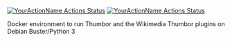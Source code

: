 [![YourActionName Actions Status](https://github.com/gi11es/thumbor-docker/workflows/Wikimedia%20Thumbor%20Python%20plugins/badge.svg)](https://github.com/gi11es/thumbor-docker/actions)
[![YourActionName Actions Status](https://github.com/gi11es/thumbor-docker/workflows/Dockerfile/badge.svg)](https://github.com/gi11es/thumbor-docker/actions)

Docker environment to run Thumbor and the Wikimedia Thumbor plugins on Debian Buster/Python 3
